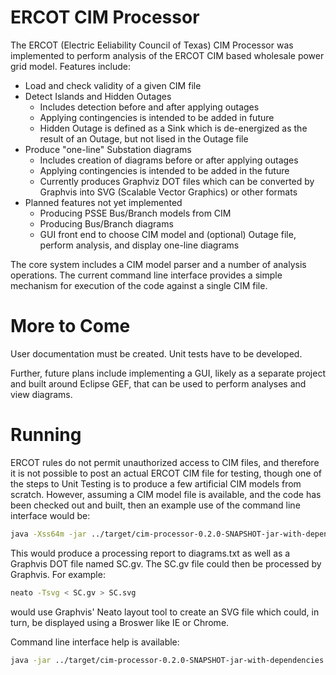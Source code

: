# ERCOT CIM Processor
The ERCOT  (Electric Eeliability Council of Texas) CIM Processor was implemented to perform analysis of the ERCOT CIM based wholesale power grid model.  Features include:

* Load and check validity of a given CIM file
* Detect Islands and Hidden Outages
  * Includes detection before and after applying outages
  * Applying contingencies is intended to be added in future
  * Hidden Outage is defined as a Sink which is de-energized as the result of an Outage, but not lised in the Outage file
* Produce "one-line" Substation diagrams
  * Includes creation of diagrams before or after applying outages
  * Applying contingencies is intended to be added in the future
  * Currently produces Graphviz DOT files which can be converted by Graphvis into SVG (Scalable Vector Graphics) or other formats
* Planned features not yet implemented
  * Producing PSSE Bus/Branch models from CIM
  * Producing Bus/Branch diagrams
  * GUI front end to choose CIM model and (optional) Outage file, perform analysis, and display one-line diagrams

The core system includes a CIM model parser and a number of analysis operations.  The current command line interface provides a simple mechanism for execution of the code against a single CIM file.

# More to Come
User documentation must be created.  Unit tests have to be developed.

Further, future plans include implementing a GUI, likely as a separate project and built around Eclipse GEF, that can be used to perform analyses and view diagrams.

# Running
ERCOT rules do not permit unauthorized access to CIM files, and therefore it is not possible to post an actual ERCOT CIM file for testing, though one of the steps to Unit Testing is to produce a few artificial CIM models from scratch.  However, assuming a CIM model file is available, and the code has been checked out and built, then an example use of the command line interface would be:

```bash
java -Xss64m -jar ../target/cim-processor-0.2.0-SNAPSHOT-jar-with-dependencies.jar -cimFile CIM_MMDDYYYY_Redacted.xml -substationDiagram SC > diagrams.txt
```

This would produce a processing report to diagrams.txt as well as a Graphvis DOT file named SC.gv.  The SC.gv file could then be processed by Graphvis.  For example:

```bash
neato -Tsvg < SC.gv > SC.svg
```

would use Graphvis' Neato layout tool to create an SVG file which could, in turn, be displayed using a Broswer like IE or Chrome.

Command line interface help is available:

```bash
java -jar ../target/cim-processor-0.2.0-SNAPSHOT-jar-with-dependencies.jar -help
```
